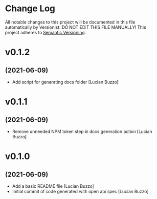 # Change Log

All notable changes to this project will be documented in this file
automatically by Versionist. DO NOT EDIT THIS FILE MANUALLY!
This project adheres to [Semantic Versioning](http://semver.org/).

# v0.1.2
## (2021-06-09)

* Add script for generating docs folder [Lucian Buzzo]

# v0.1.1
## (2021-06-09)

* Remove unneeded NPM token step in docs generation action [Lucian Buzzo]

# v0.1.0
## (2021-06-09)

* Add a basic README file [Lucian Buzzo]
* Initial commit of code generated with open api spec [Lucian Buzzo]
